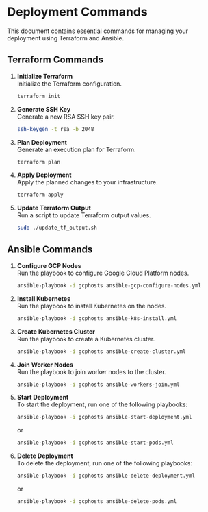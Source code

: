 # Deployment Commands

This document contains essential commands for managing your deployment using Terraform and Ansible.

## Terraform Commands

1. **Initialize Terraform**  
   Initialize the Terraform configuration.
   ```bash
   terraform init
   ```

2. **Generate SSH Key**  
   Generate a new RSA SSH key pair.
   ```bash
   ssh-keygen -t rsa -b 2048
   ```

3. **Plan Deployment**  
   Generate an execution plan for Terraform.
   ```bash
   terraform plan
   ```

4. **Apply Deployment**  
   Apply the planned changes to your infrastructure.
   ```bash
   terraform apply
   ```

5. **Update Terraform Output**  
   Run a script to update Terraform output values.
   ```bash
   sudo ./update_tf_output.sh
   ```

## Ansible Commands

1. **Configure GCP Nodes**  
   Run the playbook to configure Google Cloud Platform nodes.
   ```bash
   ansible-playbook -i gcphosts ansible-gcp-configure-nodes.yml
   ```

2. **Install Kubernetes**  
   Run the playbook to install Kubernetes on the nodes.
   ```bash
   ansible-playbook -i gcphosts ansible-k8s-install.yml
   ```

3. **Create Kubernetes Cluster**  
   Run the playbook to create a Kubernetes cluster.
   ```bash
   ansible-playbook -i gcphosts ansible-create-cluster.yml
   ```

4. **Join Worker Nodes**  
   Run the playbook to join worker nodes to the cluster.
   ```bash
   ansible-playbook -i gcphosts ansible-workers-join.yml
   ```

5. **Start Deployment**  
   To start the deployment, run one of the following playbooks:
   ```bash
   ansible-playbook -i gcphosts ansible-start-deployment.yml
   ```
   or
   ```bash
   ansible-playbook -i gcphosts ansible-start-pods.yml
   ```

6. **Delete Deployment**  
   To delete the deployment, run one of the following playbooks:
   ```bash
   ansible-playbook -i gcphosts ansible-delete-deployment.yml
   ```
   or
   ```bash
   ansible-playbook -i gcphosts ansible-delete-pods.yml
   ```